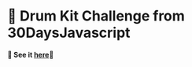 # 🥁 Drum Kit Challenge from 30DaysJavascript

**👀 See it [here](https://jelly-code.github.io/DRUM-KIT/)👀**

